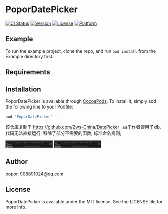 # PoporDatePicker

[![CI Status](https://img.shields.io/travis/wangkq/PoporDatePicker.svg?style=flat)](https://travis-ci.org/wangkq/PoporDatePicker)
[![Version](https://img.shields.io/cocoapods/v/PoporDatePicker.svg?style=flat)](https://cocoapods.org/pods/PoporDatePicker)
[![License](https://img.shields.io/cocoapods/l/PoporDatePicker.svg?style=flat)](https://cocoapods.org/pods/PoporDatePicker)
[![Platform](https://img.shields.io/cocoapods/p/PoporDatePicker.svg?style=flat)](https://cocoapods.org/pods/PoporDatePicker)

## Example

To run the example project, clone the repo, and run `pod install` from the Example directory first.

## Requirements

## Installation

PoporDatePicker is available through [CocoaPods](https://cocoapods.org). To install
it, simply add the following line to your Podfile:

```ruby
pod 'PoporDatePicker'
```

该仓库复制于 https://github.com/Zws-China/DatePicker , 由于作者使用了xib, 代码无法直接运行; 移除了部分不需要的函数, 标准命名规则;

<p>
<img src="https://github.com/popor/PoporNetRecord/blob/master/Example/PoporNetRecord/image/AccessWifiInformation.png" width="30%" height="30%">
<img src="https://github.com/popor/PoporNetRecord/blob/master/Example/PoporNetRecord/image/AccessWifiInformation.png" width="30%" height="30%">

</p>

## Author

popor, 908891024@qq.com

## License

PoporDatePicker is available under the MIT license. See the LICENSE file for more info.
